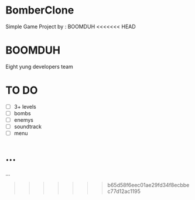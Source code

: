# BomberClone
Simple Game Project by : BOOMDUH
<<<<<<< HEAD

# BOOMDUH

 Eight yung developers team

# TO DO

- [ ] 3+ levels
- [ ] bombs
- [ ] enemys
- [ ] soundtrack
- [ ] menu

...
=======
...
>>>>>>> b65d58f6eec01ae29fd34f8ecbbec77d12ac1195